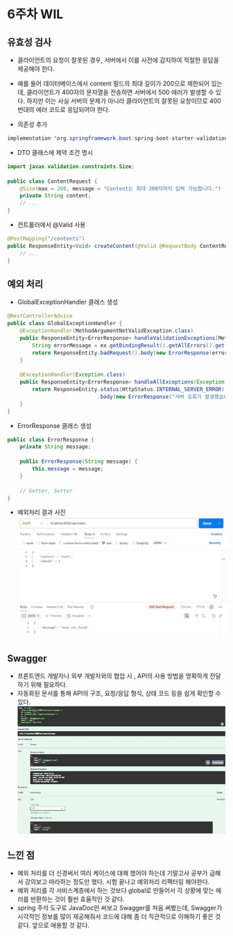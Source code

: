 # 6주차 WIL

## 유효성 검사
- 클라이언트의 요청이 잘못된 경우, 서버에서 이를 사전에 감지하여 적절한 응답을 제공해야 한다.
- 예를 들어 데이터베이스에서 content 필드의 최대 길이가 200으로 제한되어 있는데, 클라이언트가 400자의 문자열을 전송하면 서버에서 500 에러가 발생할 수 있다. 하지만 이는 사실 서버의 문제가 아니라 클라이언트의 잘못된 요청이므로 400번대의 에러 코드로 응답되어야 한다.


- 의존성 추가
```java
implementation 'org.springframework.boot:spring-boot-starter-validation'
```

- DTO 클래스에 제약 조건 명시
```java
import javax.validation.constraints.Size;

public class ContentRequest {
    @Size(max = 200, message = "Content는 최대 200자까지 입력 가능합니다.")
    private String content;
    // ...
}
```

- 컨트롤러에서 @Valid 사용
```java
@PostMapping("/contents")
public ResponseEntity<Void> createContent(@Valid @RequestBody ContentRequest request) {
    // ...
}
```

## 예외 처리
- GlobalExceptionHandler 클래스 생성
```java
@RestControllerAdvice
public class GlobalExceptionHandler {
    @ExceptionHandler(MethodArgumentNotValidException.class)
    public ResponseEntity<ErrorResponse> handleValidationExceptions(MethodArgumentNotValidException ex) {
        String errorMessage = ex.getBindingResult().getAllErrors().get(0).getDefaultMessage();
        return ResponseEntity.badRequest().body(new ErrorResponse(errorMessage));
    }

    @ExceptionHandler(Exception.class)
    public ResponseEntity<ErrorResponse> handleAllExceptions(Exception ex) {
        return ResponseEntity.status(HttpStatus.INTERNAL_SERVER_ERROR)
                             .body(new ErrorResponse("서버 오류가 발생했습니다."));
    }
}
```

- ErrorResponse 클래스 생성
```java
public class ErrorResponse {
    private String message;

    public ErrorResponse(String message) {
        this.message = message;
    }

    // Getter, Setter
}
```
- 예외처리 결과 사진
![postman.jpg](postman.jpg)

## Swagger
- 프론트엔드 개발자나 외부 개발자와의 협업 시 , API의 사용 방법을 명확하게 전달하기 위해 필요하다. 
- 자동화된 문서를 통해 API의 구조, 요청/응답 형식, 상태 코드 등을 쉽게 확인할 수 있다.
![swagger.jpg](swagger.jpg)

## 느낀 점
- 예외 처리를 더 신경써서 여러 케이스에 대해 했어야 하는데 기말고사 공부가 급해서 강의보고 따라하는 정도만 했다. 시험 끝나고 예외처리 리팩터링 해야한다.
- 예외 처리를 각 서비스계층에서 하는 것보다 global로 만들어서 각 상황에 맞는 에러를 반환하는 것이 훨씬 효율적인 것 같다.
- spring 주석 도구로 JavaDoc만 써보고 Swagger를 처음 써봤는데, Swagger가 시각적인 정보를 많이 제공해줘서 코드에 대해 좀 더 직관적으로 이해하기 좋은 것 같다. 앞으로 애용할 것 같다.
